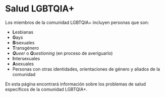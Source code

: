 Salud LGBTQIA+
==============


Los miembros de la comunidad LGBTQIA+ incluyen personas que son:


* **L**esbianas
* **G**ays
* **B**isexuales
* **T**ransgénero
* ***Q**ueer* o ***Q**uestioning* (en proceso de averiguarlo)
* **I**ntersexuales
* **A**sexuales
* Personas con otras identidades, orientaciones de género y aliados de la comunidad


En esta página encontrará información sobre los problemas de salud específicos de la comunidad LGBTQIA+.

